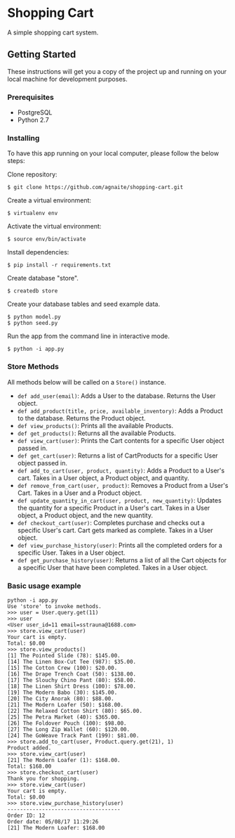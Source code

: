 # Shopping Cart

A simple shopping cart system.

## Getting Started

These instructions will get you a copy of the project up and running on your local machine for development purposes.

### Prerequisites

- PostgreSQL
- Python 2.7

### Installing

To have this app running on your local computer, please follow the below steps:

Clone repository:
```
$ git clone https://github.com/agnaite/shopping-cart.git
```
Create a virtual environment:
```
$ virtualenv env
```
Activate the virtual environment:
```
$ source env/bin/activate
```
Install dependencies:
```
$ pip install -r requirements.txt
```
Create database "store".
```
$ createdb store
```
Create your database tables and seed example data.
```
$ python model.py
$ python seed.py
```
Run the app from the command line in interactive mode.
```
$ python -i app.py
```
<!-- 
## Running the tests

Explain how to run the automated tests for this system
 -->

### Store Methods

All methods below will be called on a `Store()` instance.

* `def add_user(email)`: Adds a User to the database. Returns the User object.
* `def add_product(title, price, available_inventory)`: Adds a Product to the database. Returns the Product object.
* `def view_products()`: Prints all the available Products.
* `def get_products()`: Returns all the available Products.
* `def view_cart(user)`: Prints the Cart contents for a specific User object passed in.
* `def get_cart(user)`: Returns a list of CartProducts for a specific User object passed in.
* `def add_to_cart(user, product, quantity)`: Adds a Product to a User's cart. Takes in a User object, a Product object, and quantity.
* `def remove_from_cart(user, product)`: Removes a Product from a User's Cart. Takes in a User and a Product object.
* `def update_quantity_in_cart(user, product, new_quantity)`: Updates the quantity for a specific Product in a User's cart. Takes in a User object, a Product object, and the new quantity.
* `def checkout_cart(user)`: Completes purchase and checks out a specific User's cart. Cart gets marked as complete. Takes in a User object.
* `def view_purchase_history(user)`: Prints all the completed orders for a specific User. Takes in a User object.
* `def get_purchase_history(user)`: Returns a list of all the Cart objects for a specific User that have been completed. Takes in a User object.

### Basic usage example

```
python -i app.py
Use 'store' to invoke methods.
>>> user = User.query.get(11)
>>> user
<User user_id=11 email=sstrauna@1688.com>
>>> store.view_cart(user)
Your cart is empty.
Total: $0.00
>>> store.view_products()
[1] The Pointed Slide (78): $145.00.
[14] The Linen Box-Cut Tee (987): $35.00.
[15] The Cotton Crew (100): $20.00.
[16] The Drape Trench Coat (50): $138.00.
[17] The Slouchy Chino Pant (80): $58.00.
[18] The Linen Shirt Dress (100): $78.00.
[19] The Modern Babo (30): $145.00.
[20] The City Anorak (80): $88.00.
[21] The Modern Loafer (50): $168.00.
[22] The Relaxed Cotton Shirt (80): $65.00.
[25] The Petra Market (40): $365.00.
[26] The Foldover Pouch (100): $98.00.
[27] The Long Zip Wallet (60): $120.00.
[24] The GoWeave Track Pant (199): $81.00.
>>> store.add_to_cart(user, Product.query.get(21), 1)
Product added.
>>> store.view_cart(user)
[21] The Modern Loafer (1): $168.00.
Total: $168.00
>>> store.checkout_cart(user)
Thank you for shopping.
>>> store.view_cart(user)
Your cart is empty.
Total: $0.00
>>> store.view_purchase_history(user)
------------------------------------
Order ID: 12
Order date: 05/08/17 11:29:26
[21] The Modern Loafer: $168.00
```

